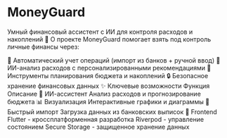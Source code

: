 # MoneyGuard

Умный финансовый ассистент с ИИ для контроля расходов и накоплений
📌 О проекте
MoneyGuard помогает взять под контроль личные финансы через:

📝 Автоматический учет операций (импорт из банков + ручной ввод)
🧠 ИИ-анализ расходов с персонализированными рекомендациями
🎯 Инструменты планирования бюджета и накоплений
🔒 Безопасное хранение финансовых данных
✨ Ключевые возможности
Функция	Описание
🤖 ИИ-ассистент	Анализ расходов и прогнозирование бюджета
📊 Визуализация	Интерактивные графики и диаграммы
🚀 Быстрый импорт	Загрузка данных из банковских выписок
📱 Frontend
Flutter - кроссплатформенная разработка
Riverpod - управление состоянием
Secure Storage - защищенное хранение данных
